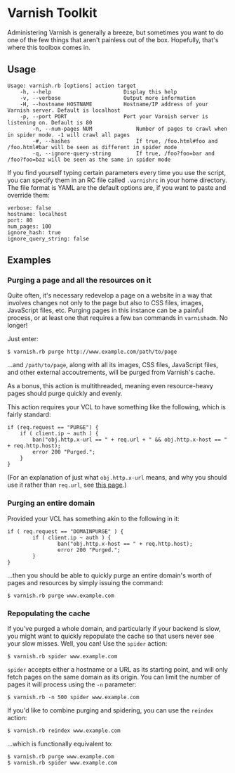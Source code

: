 # Varnish Toolkit

Administering Varnish is generally a breeze, but sometimes you want to do one of the few things that aren't painless out of the box. Hopefully, that's where this toolbox comes in.

## Usage

    Usage: varnish.rb [options] action target
        -h, --help                       Display this help
        -v, --verbose                    Output more information
        -H, --hostname HOSTNAME          Hostname/IP address of your Varnish server. Default is localhost
        -p, --port PORT                  Port your Varnish server is listening on. Default is 80
            -n, --num-pages NUM              Number of pages to crawl when in spider mode. -1 will crawl all pages
            -#, --hashes                     If true, /foo.html#foo and /foo.html#bar will be seen as different in spider mode
            -q, --ignore-query-string        If true, /foo?foo=bar and /foo?foo=baz will be seen as the same in spider mode

If you find yourself typing certain parameters every time you use the script, you can specify them in an RC file called `.varnishrc` in your home directory. The file format is YAML are the default options are, if you want to paste and override them:

    verbose: false
    hostname: localhost
    port: 80
    num_pages: 100
    ignore_hash: true
    ignore_query_string: false

## Examples

### Purging a page and all the resources on it

Quite often, it's necessary redevelop a page on a website in a way that involves changes not only to the page but also to CSS files, images, JavaScript files, etc. Purging pages in this instance can be a painful process, or at least one that requires a few `ban` commands in `varnishadm`. No longer!

Just enter:

	$ varnish.rb purge http://www.example.com/path/to/page

...and `/path/to/page`, along with all its images, CSS files, JavaScript files, and other external accoutrements, will be purged from Varnish's cache. 

As a bonus, this action is multithreaded, meaning even resource-heavy pages should purge quickly and evenly.

This action requires your VCL to have something like the following, which is fairly standard:

	if (req.request == "PURGE") {
        if ( client.ip ~ auth ) {
            ban("obj.http.x-url == " + req.url + " && obj.http.x-host == " + req.http.host);
            error 200 "Purged.";
        }
    }

(For an explanation of just what `obj.http.x-url` means, and why you should use it rather than `req.url`, see [this page](http://kristianlyng.wordpress.com/2010/07/28/smart-bans-with-varnish/).)

### Purging an entire domain

Provided your VCL has something akin to the following in it:

	if ( req.request == "DOMAINPURGE" ) {
            if ( client.ip ~ auth ) {
                    ban("obj.http.x-host == " + req.http.host);
                    error 200 "Purged.";
            }
    }

...then you should be able to quickly purge an entire domain's worth of pages and resources by simply issuing the command:

	$ varnish.rb purge www.example.com

### Repopulating the cache

If you've purged a whole domain, and particularly if your backend is slow, you might want to quickly repopulate the cache so that users never see your slow misses. Well, you can! Use the `spider` action:

	$ varnish.rb spider www.example.com

`spider` accepts either a hostname or a URL as its starting point, and will only fetch pages on the same domain as its origin. You can limit the number of pages it will process using the `-n` parameter:

	$ varnish.rb -n 500 spider www.example.com

If you'd like to combine purging and spidering, you can use the `reindex` action:

	$ varnish.rb reindex www.example.com

…which is functionally equivalent to:

	$ varnish.rb purge www.example.com
	$ varnish.rb spider www.example.com